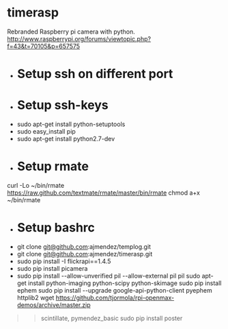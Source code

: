 timerasp
========

Rebranded Raspberry pi camera with python.
http://www.raspberrypi.org/forums/viewtopic.php?f=43&t=70105&p=657575

  * # Setup ssh on different port
  * # Setup ssh-keys
  * sudo apt-get install python-setuptools
  * sudo easy_install pip
  * sudo apt-get install python2.7-dev
  * # Setup rmate
  curl -Lo ~/bin/rmate https://raw.github.com/textmate/rmate/master/bin/rmate
  chmod a+x ~/bin/rmate
  * # Setup bashrc
  * git clone git@github.com:ajmendez/templog.git
  * git clone git@github.com:ajmendez/timerasp.git
  * sudo pip install -I flickrapi==1.4.5
  * sudo pip install picamera
  *  sudo pip install --allow-unverified pil --allow-external pil pil
  sudo apt-get install python-imaging python-scipy python-skimage 
  sudo pip install ephem
  sudo pip install --upgrade google-api-python-client pyephem httplib2
  wget https://github.com/tjormola/rpi-openmax-demos/archive/master.zip
  >> scintillate, pymendez_basic
  sudo pip install poster